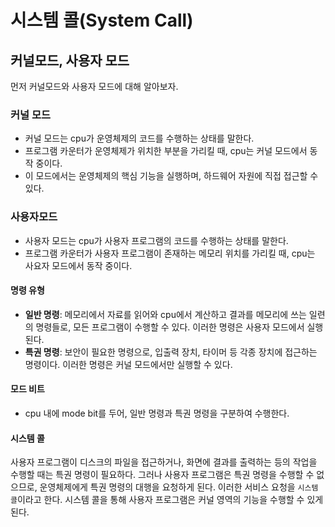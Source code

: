# 시스템 콜(System Call)

## 커널모드, 사용자 모드

먼저 커널모드와 사용자 모드에 대해 알아보자.

### 커널 모드

- 커널 모드는 cpu가 운영체제의 코드를 수행하는 상태를 말한다.
- 프로그램 카운터가 운영체제가 위치한 부분을 가리킬 때, cpu는 커널 모드에서 동작 중이다.
- 이 모드에서는 운영체제의 핵심 기능을 실행하며, 하드웨어 자원에 직접 접근할 수 있다.

### 사용자모드

- 사용자 모드는 cpu가 사용자 프로그램의 코드를 수행하는 상태를 말한다.
- 프로그램 카운터가 사용자 프로그램이 존재하는 메모리 위치를 가리킬 때, cpu는 사요자 모드에서 동작 중이다.

#### 명령 유형

- **일반 명령**: 메모리에서 자료를 읽어와 cpu에서 계산하고 결과를 메모리에 쓰는 일련의 명령들로, 모든 프로그램이 수행할 수 있다. 이러한 명령은 사용자 모드에서 실행된다.
- **특권 명령**: 보안이 필요한 명령으로, 입출력 장치, 타이머 등 각종 장치에 접근하는 명령이다. 이러한 명령은 커널 모드에서만 실행할 수 있다.

#### 모드 비트

- cpu 내에 mode bit를 두어, 일반 명령과 특권 명령을 구분하여 수행한다.

#### 시스템 콜

사용자 프로그램이 디스크의 파일을 접근하거나, 화면에 결과를 출력하는 등의 작업을 수행할 때는 특권 명령이 필요하다. 그러나 사용자 프로그램은 특권 명령을 수행할 수 없으므로, 운영체제에게 특권 명령의 대행을 요청하게 된다. 이러한 서비스 요청을 `시스템 콜`이라고 한다. 시스템 콜을 통해 사용자 프로그램은 커널 영역의 기능을 수행할 수 있게 된다.
